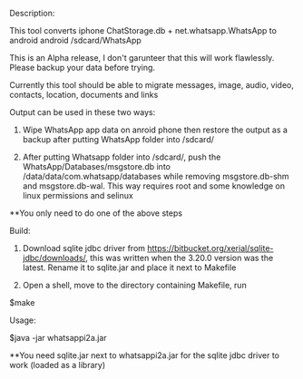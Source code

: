 Description:

This tool converts iphone ChatStorage.db + net.whatsapp.WhatsApp to android android /sdcard/WhatsApp

This is an Alpha release, I don't garunteer that this will work flawlessly. Please backup your data before trying.

Currently this tool should be able to migrate messages, image, audio, video, contacts, location, documents and links

Output can be used in these two ways:

1. Wipe WhatsApp app data on anroid phone then restore the output as a backup after putting WhatsApp folder into /sdcard/

2. After putting Whatsapp folder into /sdcard/, push the WhatsApp/Databases/msgstore.db into /data/data/com.whatsapp/databases while removing msgstore.db-shm and msgstore.db-wal. This way requires root and some knowledge on linux permissions and selinux

**You only need to do one of the above steps

Build:

1. Download sqlite jdbc driver from https://bitbucket.org/xerial/sqlite-jdbc/downloads/, this was written when the 3.20.0 version was the latest. Rename it to sqlite.jar and place it next to Makefile

2. Open a shell, move to the directory containing Makefile, run 

$make

Usage:

$java -jar whatsappi2a.jar <iphone ChatStorage.db path> <iphone net.whatsapp.Whatsapp path> <directory to output the WhatsApp directory> 

**You need sqlite.jar next to whatsappi2a.jar for the sqlite jdbc driver to work (loaded as a library)
